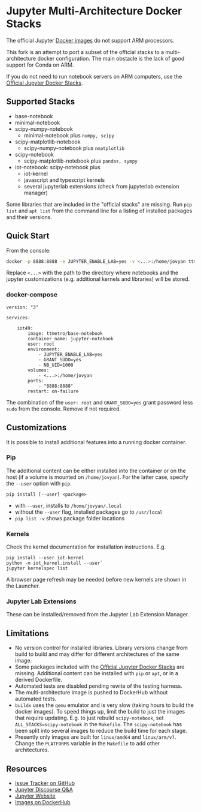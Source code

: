 <!---
[![Discourse badge](https://img.shields.io/discourse/https/discourse.jupyter.org/users.svg?color=%23f37626)](https://discourse.jupyter.org/c/questions "Jupyter Discourse Q&A")
[![Read the Docs badge](https://img.shields.io/readthedocs/jupyter-docker-stacks.svg)](https://jupyter-docker-stacks.readthedocs.io/en/latest/ "Documentation build status")
[![DockerHub badge](https://images.microbadger.com/badges/version/jupyter/base-notebook.svg)](https://microbadger.com/images/jupyter/base-notebook "Recent tag/version of jupyter/base-notebook")
[![Binder badget](https://mybinder.org/badge_logo.svg)](https://mybinder.org/v2/gh/jupyter/docker-stacks/master?filepath=README.ipynb "Launch a jupyter/base-notebook container on mybinder.org")
--->

# Jupyter Multi-Architecture Docker Stacks

The official Jupyter [Docker images](https://hub.docker.com/u/jupyter)
do not support ARM processors.

This fork is an attempt to port a subset of the official stacks to a multi-architecture docker configuration. The main obstacle is the lack of good support for Conda on ARM.

If you do not need to run notebook servers on ARM computers, use the [Official Jupyter Docker Stacks](https://jupyter-docker-stacks.readthedocs.io/en/latest/).

## Supported Stacks

- base-notebook
- minimal-notebook
- scipy-numpy-notebook
    - minimal-notebook plus `numpy, scipy`
- scipy-matplotlib-notebook
    - scipy-numpy-notebook plus `nmatplotlib`
- scipy-notebook
    - scipy-matplotlib-notebook plus `pandas, sympy`
- iot-notebook: scipy-notebook plus
    - iot-kernel
    - javascript and typescript kernels
    - several jupyterlab extensions (check from jupyterlab extension manager)

Some libraries that are included in the "official stacks" are missing. Run `pip list` and `apt list` from the command line for a listing of installed packages and their versions.

## Quick Start

From the console:

```bash
docker -p 8888:8888 -e JUPYTER_ENABLE_LAB=yes -v <...>:/home/jovyan ttmetro/scipy-notebook
```

Replace `<...>` with the path to the directory where notebooks and the jupyter customizations (e.g. additional kernels and libraries) will be stored.

### docker-compose

```
version: "3"

services:

    iot49:
        image: ttmetro/base-notebook
        container_name: jupyter-notebook
        user: root
        environment:
            - JUPYTER_ENABLE_LAB=yes
            - GRANT_SUDO=yes
            - NB_UID=1000
        volumes:
            - <...>:/home/jovyan
        ports:
            - "8888:8888"
        restart: on-failure
```

The combination of the `user: root` and `GRANT_SUDO=yes` grant password less `sudo` from the console. Remove if not required.

## Customizations

It is possible to install additional features into a running docker container.

### Pip

The additional content can be either installed into the container or on the host (if a volume is mounted on `/home/jovyan`). For the latter case, specify the `--user` option with `pip`.

```
pip install [--user] <package>
```

- with `--user`, installs to `/home/jovyan/.local`
- without the `--user` flag, installed packages go to `/usr/local`
- `pip list -v` shows package folder locations

### Kernels

Check the kernel documentation for installation instructions. E.g.

```
pip install --user iot-kernel
python -m iot_kernel.install --user`
jupyter kernelspec list
```

A browser page refresh may be needed before new kernels are shown in the Launcher.

### Jupyter Lab Extensions

These can be installed/removed from the Jupyter Lab Extension Manager.

## Limitations

- No version control for installed libraries. Library versions change from build to build and may differ for different architectures of the same image.
- Some packages included with the [Official Jupyter Docker Stacks](https://jupyter-docker-stacks.readthedocs.io/en/latest/) are missing. Additional content can be installed with `pip` or `apt`, or in a derived Dockerfile.
- Automated tests are disabled pending rewite of the testing harness.
- The multi-architecture image is pushed to DockerHub without automated tests.
- `buildx` uses the `qemu` emulator and is very slow (taking hours to build the docker images). To speed things up, limit the build to just the images that require updating. E.g. to just rebuild `scipy-notebook`, set `ALL_STACKS=scipy-notebook` in the `Makefile`. The `scipy-notebook` has been split into several images to reduce the build time for each stage.
- Presently only images are built for `linux/amd64` and `linux/arm/v7`. Change the `PLATFORMS` variable in the `Makefile` to add other architectures.

## Resources

- [Issue Tracker on GitHub](https://github.com/iot49/docker-stacks)
- [Jupyter Discourse Q&A](https://discourse.jupyter.org/c/questions)
- [Jupyter Website](https://jupyter.org)
- [Images on DockerHub](https://hub.docker.com/u/ttmetro)

